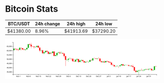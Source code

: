 # Bitcoin Stats

BTC/USDT|24h change|24h high|24h low|
|---|---|---|---|
|$41380.00|8.96%|$41913.69|$37290.20|

<img src="./chart.svg">
